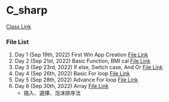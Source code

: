 # C_sharp

[Class Link](https://tzuchunchiu.my.webex.com/meet/teacher995)

### File List
1. Day 1 (Sep 19th, 2022) First Win App Creation [File Link](https://github.com/pokai-huang0828/C_sharp/tree/main/WinApp20220919)
2. Day 2 (Sep 21st, 2022) Basic Function, BMI cal [File Link](https://github.com/pokai-huang0828/C_sharp/tree/main/WinApp20220921)
3. Day 3 (Sep 23rd, 2022) If else, Switch case, And Or [File Link](https://github.com/pokai-huang0828/C_sharp/tree/main/WinApp20220923)
4. Day 4 (Sep 26th, 2022) Basic For loop [File Link](https://github.com/pokai-huang0828/C_sharp/tree/main/WinApp20220926)
5. Day 5 (Sep 28th, 2022) Advance For loop [File Link](https://github.com/pokai-huang0828/C_sharp/tree/main/WinApp20220928)
6. Day 6 (Sep 30th, 2022) Array [File Link](https://github.com/pokai-huang0828/C_sharp/tree/main/WinApp20220930) 
    * 插入、選擇、泡沫排序法
